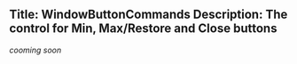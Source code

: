 Title: WindowButtonCommands
Description: The control for Min, Max/Restore and Close buttons
---

_cooming soon_
